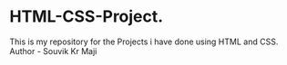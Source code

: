 # HTML-CSS-Project.
This is my repository for the Projects i have done using HTML and CSS.<br>
Author - Souvik Kr Maji

